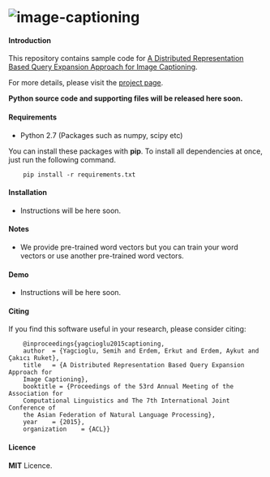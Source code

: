 # ![image-captioning](https://dl.dropboxusercontent.com/u/16169065/header.png)

#### Introduction

This repository contains sample code for [A Distributed Representation Based Query Expansion Approach for Image Captioning](http://www.semihyagcioglu.com/projects/image-captioning).

For more details, please visit the [project page](http://www.semihyagcioglu.com/projects/image-captioning).

**Python source code and supporting files will be released here soon.**

#### Requirements

- Python 2.7 (Packages such as numpy, scipy etc)

You can install these packages with **pip**. To install all dependencies at once, just run the following command. 

		pip install -r requirements.txt

#### Installation

- Instructions will be here soon.

#### Notes

- We provide pre-trained word vectors but you can train your word vectors or use another pre-trained word vectors. 

#### Demo

- Instructions will be here soon.

#### Citing

If you find this software useful in your research, please consider citing:

		@inproceedings{yagcioglu2015captioning,
		author 	= {Yagcioglu, Semih and Erdem, Erkut and Erdem, Aykut and Çakıcı Ruket},
		title 	= {A Distributed Representation Based Query Expansion Approach for
		Image Captioning},
		booktitle = {Proceedings of the 53rd Annual Meeting of the Association for
		Computational Linguistics and The 7th International Joint Conference of
		the Asian Federation of Natural Language Processing},
		year 	= {2015},
		organization 	= {ACL}}

#### Licence

**MIT** Licence.